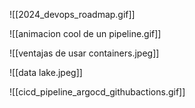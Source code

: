 
![[2024_devops_roadmap.gif]]

![[animacion cool de un pipeline.gif]]

![[ventajas de usar containers.jpeg]]

![[data lake.jpeg]]

![[cicd_pipeline_argocd_githubactions.gif]]